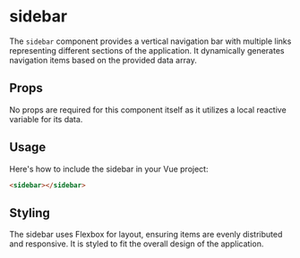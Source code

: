 
# sidebar

The `sidebar` component provides a vertical navigation bar with multiple links representing different sections of the application. It dynamically generates navigation items based on the provided data array.

## Props

No props are required for this component itself as it utilizes a local reactive variable for its data.

## Usage

Here's how to include the sidebar in your Vue project:

```html
<sidebar></sidebar>
```

## Styling

The sidebar uses Flexbox for layout, ensuring items are evenly distributed and responsive. It is styled to fit the overall design of the application.
